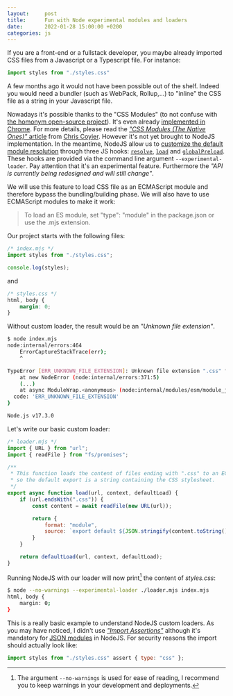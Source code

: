 ```yaml
---
layout:     post
title:      Fun with Node experimental modules and loaders
date:       2022-01-28 15:00:00 +0200
categories: js
---
```


If you are a front-end or a fullstack developer, you maybe already imported CSS files from a Javascript or a Typescript file. For instance:

```js
import styles from "./styles.css"
```

A few months ago it would not have been possible out of the shelf. Indeed you would need a bundler (such as WebPack, Rollup,...) to "inline" the CSS file as a string in your Javascript file.

Nowadays it's possible thanks to the "CSS Modules" (to not confuse with [the homonym open-source project](https://github.com/css-modules/css-modules)). It's even already [implemented in Chrome](https://chromestatus.com/feature/5948572598009856). For more details, please read the [_"CSS Modules (The Native Ones)"_ article](https://css-tricks.com/css-modules-the-native-ones/) from [Chris Coyier](https://css-tricks.com/author/chriscoyier/). However it's not yet brought to NodeJS implementation. In the meantime, NodeJS allow us to [customize the default module resolution](https://nodejs.org/api/esm.html#loaders) through three JS hooks: [`resolve`](https://nodejs.org/api/esm.html#resolvespecifier-context-defaultresolve), [`load`](https://nodejs.org/api/esm.html#loadurl-context-defaultload) and [`globalPreload`](https://nodejs.org/api/esm.html#globalpreload). These hooks are provided via the command line argument `--experimental-loader`. Pay attention that it's an experimental feature. Furthermore the _"API is currently being redesigned and will still change"_.

We will use this feature to load CSS file as an ECMAScript module and therefore bypass the bundling/building phase. We will also have to use ECMAScript modules to make it work:

> To load an ES module, set "type": "module" in the package.json or use the .mjs extension.

Our project starts with the following files:

```js
/* index.mjs */
import styles from "./styles.css";

console.log(styles);
```

and

```css
/* styles.css */
html, body {
    margin: 0;
}
```

Without custom loader, the result would be an _"Unknown file extension"_.

```bash
$ node index.mjs
node:internal/errors:464
    ErrorCaptureStackTrace(err);
    ^

TypeError [ERR_UNKNOWN_FILE_EXTENSION]: Unknown file extension ".css" for /(...)/styles.css
    at new NodeError (node:internal/errors:371:5)
    (...)
    at async ModuleWrap.<anonymous> (node:internal/modules/esm/module_job:81:21) {
  code: 'ERR_UNKNOWN_FILE_EXTENSION'
}

Node.js v17.3.0
```

Let's write our basic custom loader:

```js
/* loader.mjs */
import { URL } from "url";
import { readFile } from "fs/promises";

/**
 * This function loads the content of files ending with ".css" to an ECMAScript Module
 * so the default export is a string containing the CSS stylesheet.
 */     
export async function load(url, context, defaultLoad) {
    if (url.endsWith(".css")) {
        const content = await readFile(new URL(url));

        return {
            format: "module",
            source: `export default ${JSON.stringify(content.toString())};`,
        }
    }

    return defaultLoad(url, context, defaultLoad);
}
```

Running NodeJS with our loader will now print[^1] the content of _styles.css_:

```bash
$ node --no-warnings --experimental-loader ./loader.mjs index.mjs
html, body {
    margin: 0;
}
```

This is a really basic example to understand NodeJS custom loaders. As you may have noticed, I didn't use [_"Import Assertions"_](https://github.com/tc39/proposal-import-assertions) although it's mandatory for [JSON modules](https://nodejs.org/api/esm.html#json-modules) in NodeJS. For security reasons the import should actually look like:

```js
import styles from "./styles.css" assert { type: "css" };
```

[^1]: The argument `--no-warnings` is used for ease of reading, I recommend you to keep warnings in your development and deployments.
